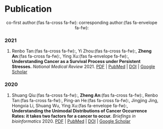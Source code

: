 # 



Publication
===========

<div align="center">

co-first author:(fas fa-cross fa-fw):    corresponding author:(fas fa-envelope fa-fw):
</div>

### 2021

1.  Renbo Tan:(fas fa-cross fa-fw):, Yi Zhou:(fas fa-cross fa-fw):, **Zheng An**:(fas fa-cross fa-fw):, Ying Xu:(fas fa-envelope fa-fw):, **Understanding Cancer as a Survival Process under Persistent Stresses.** _National Medical Review_ 2021. [PDF](/paper/mio.100009.2021.2.14.pdf) | [PubMed](https://pubmed.ncbi.nlm.nih.gov/33377150/) | [DOI](https://doi.org/10.1016/j.meomic.2021.100009) | [Google Scholar](https://scholar.google.com/scholar?hl=en&as_sdt=0%2C5&q=Understanding+the+unimodal+distributions+of+cancer+occurrence+rates%3A+it+takes+two+factors+for+a+cancer+to+occur&btnG=)

### 2020

1.  Shuang Qiu:(fas fa-cross fa-fw):, **Zheng An**:(fas fa-cross fa-fw):, Renbo Tan:(fas fa-cross fa-fw):, Ping-an He:(fas fa-cross fa-fw):, Jingjing Jing, Hongxia Li, Shuang Wu, Ying Xu:(fas fa-envelope fa-fw):, **Understanding the Unimodal Distributions of Cancer Occurrence Rates: it takes two factors for a cancer to occur.** _Briefings in bioinformatics_ 2020. [PDF](/paper/bib.bbaa349.2020.12.30.pdf) | [PubMed](https://pubmed.ncbi.nlm.nih.gov/33377150/) | [DOI](https://doi.org/10.1093/bib/bbaa349) | [Google Scholar](https://scholar.google.com/scholar?hl=en&as_sdt=0%2C5&q=Understanding+the+unimodal+distributions+of+cancer+occurrence+rates%3A+it+takes+two+factors+for+a+cancer+to+occur&btnG=)


